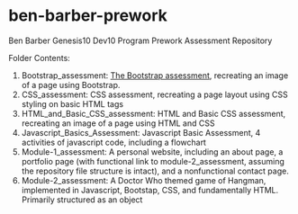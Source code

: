 # ben-barber-prework
Ben Barber Genesis10 Dev10 Program Prework Assessment Repository

Folder Contents:
1. Bootstrap_assessment:
  [The Bootstrap assessment](./Bootstrap_assessment/index.html), recreating an image of a page using Bootstrap.
1. CSS_assessment:
  CSS assessment, recreating a page layout using CSS styling on basic HTML tags
1. HTML_and_Basic_CSS_assessment:
  HTML and Basic CSS assessment, recreating an image of a page using HTML and CSS
1.  Javascript_Basics_Assessment:
  Javascript Basic Assessment, 4 activities of javascript code, including a flowchart
1.  Module-1_assessment:
  A personal website, including an about page, a portfolio page (with functional link to module-2_assessment, assuming the repository file structure is intact), and a nonfunctional contact page.
1.  Module-2_assessment:
  A Doctor Who themed game of Hangman, implemented in Javascript, Bootstap, CSS, and fundamentally HTML. Primarily structured as an object
